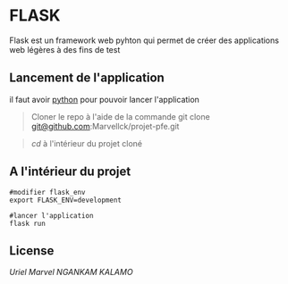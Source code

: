 # FLASK

Flask est un framework web pyhton qui permet de créer des applications web légères à des fins de test

## Lancement de l'application

il faut avoir [python](https://www.python.org/downloads) pour pouvoir lancer l'application

> Cloner le repo à l'aide de la commande git clone git@github.com:Marvellck/projet-pfe.git

>_cd_ à l'intérieur du projet cloné

## A l'intérieur du projet ##

```
#modifier flask_env
export FLASK_ENV=development

#lancer l'application
flask run
```

## License

_Uriel Marvel NGANKAM KALAMO_